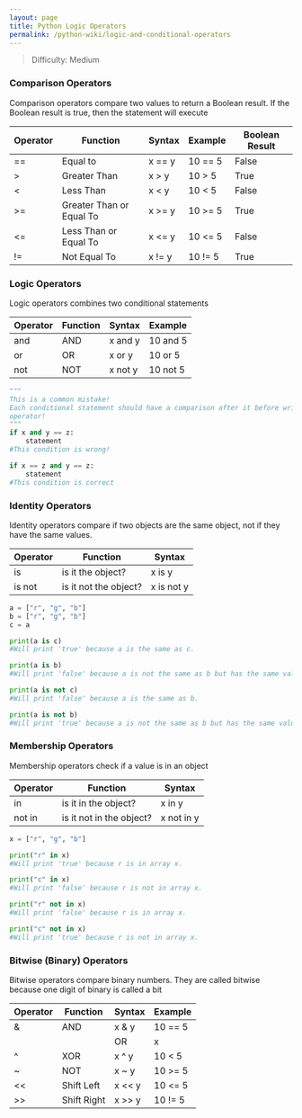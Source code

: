 ```yaml
---
layout: page
title: Python Logic Operators
permalink: /python-wiki/logic-and-conditional-operators
---
```

> Difficulty: Medium
> 

### Comparison Operators

Comparison operators compare two values to return a Boolean result. If the Boolean result is true, then the statement will execute

| Operator | Function | Syntax | Example | Boolean Result |
| --- | --- | --- | --- | --- |
| == | Equal to | x == y | 10 == 5 | False |
| > | Greater Than | x > y | 10 > 5 | True |
| < | Less Than | x < y | 10 < 5 | False |
| >= | Greater Than or Equal To | x >= y | 10 >= 5 | True |
| <= | Less Than or Equal To | x <= y | 10 <= 5 | False |
| != | Not Equal To | x != y | 10 != 5 | True |

### Logic Operators

Logic operators combines two conditional statements

| Operator | Function | Syntax | Example |
| --- | --- | --- | --- |
| and | AND | x and y | 10 and 5 |
| or | OR | x or y | 10 or 5 |
| not | NOT | x not y | 10 not 5 |

```python
"""
This is a common mistake!
Each conditional statement should have a comparison after it before writing a logic
operator!
"""
if x and y == z:
	statement
#This condition is wrong! 

if x == z and y == z:
	statement
#This condition is correct
```

### Identity Operators

Identity operators compare if two objects are the same object, not if they have the same values.

| Operator | Function | Syntax |
| --- | --- | --- |
| is | is it the object? | x is y |
| is not | is it not the object? | x is not y |

```python
a = ["r", "g", "b"]
b = ["r", "g", "b"]
c = a

print(a is c) 
#Will print 'true' because a is the same as c.

print(a is b) 
#Will print 'false' because a is not the same as b but has the same values.

print(a is not c)
#Will print 'false' because a is the same as b.

print(a is not b) 
#Will print 'true' because a is not the same as b but has the same values.
```

### Membership Operators

Membership operators check if a value is in an object

| Operator | Function | Syntax |
| --- | --- | --- |
| in | is it in the object? | x in y |
| not in | is it not in the object? | x not in y |

```python
x = ["r", "g", "b"]

print("r" in x) 
#Will print 'true' because r is in array x.

print("c" in x) 
#Will print 'false' because r is not in array x.

print("r" not in x)
#Will print 'false' because r is in array x.

print("c" not in x) 
#Will print 'true' because r is not in array x.
```

### Bitwise (Binary) Operators

Bitwise operators compare binary numbers. They are called bitwise because one digit of binary is called a bit

| Operator | Function | Syntax | Example |
| --- | --- | --- | --- |
| & | AND | x & y | 10 == 5 |
| | | OR | x | y | 10 > 5 |
| ^ | XOR | x ^ y | 10 < 5 |
| ~ | NOT | x ~ y | 10 >= 5 |
| << | Shift Left | x << y | 10 <= 5 |
| >> | Shift Right | x >> y | 10 != 5 |